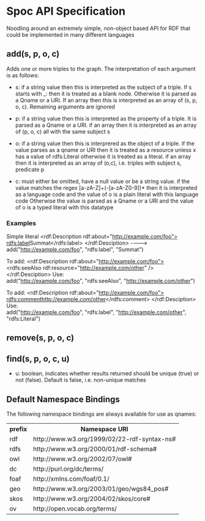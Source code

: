 
Spoc API Specification
======================
Noodling around an extremely simple, non-object based API for RDF that could be implemented in many different languages




add(s, p, o, c)
---------------
Adds one or more triples to the graph. The interpretation of each argument is as follows:

* s: if a string value then this is interpreted as the subject of a triple. 
    If s starts with _: then it is treated as a blank node. Otherwise it is parsed as a Qname or a URI.
    If an array then this is interpreted as an array of (s, p, o, c). Remaining arguments are ignored
  
* p: if a string value then this is interpreted as the property of a triple. It is parsed as a Qname or a URI.
    if an array then it is interpreted as an array of (p, o, c) all with the same subject s
  
* o:  if a string value then this is interprered as the object of a triple.
    if the value parses as a qname or URI then it is treated as a resource unless x has a value of rdfs:Literal
    otherwise it is treated as a literal.
    if an array then it is interpreted as an array of (o,c), i.e. triples with subject s, predicate p
  
* c:  must either be omitted, have a null value or be a string value. if the value matches the regex [a-zA-Z]+(-[a-zA-Z0-9])* then it is interpreted as a language code and
    the value of o is a plain literal with this language code
    Otherwise the value is parsed as a Qname or a URI and the value of o is a typed literal with this datatype

### Examples

Simple literal
    <rdf:Description rdf:about="http://example.com/foo">
       <rdfs:label>Summat</rdfs:label>
    </rdf:Desciption>
    ---->
    add("http://example.com/foo", "rdfs:label", "Summat")

To add:
    <rdf:Description rdf:about="http://example.com/foo">
       <rdfs:seeAlso rdf:resource="http://example.com/other" />
    </rdf:Desciption>
Use:  
    add("http://example.com/foo", "rdfs:seeAlso", "http://example.com/other")



To add:
    <rdf:Description rdf:about="http://example.com/foo">
       <rdfs:comment>http://example.com/other</rdfs:comment>
    </rdf:Desciption>
Use:  
    add("http://example.com/foo", "rdfs:label", "http://example.com/other", "rdfs:Literal")



remove(s, p, o, c)
------------------

find(s, p, o, c, u)
-------------------


* u: boolean, indicates whether results returned should be unique (true) or not (false). Default is false, i.e. non-unique matches


Default Namespace Bindings
--------------------------
The following namespace bindings are always available for use as qnames:

<table>
<tr><th>prefix</th><th>Namespace URI</th></tr>
<tr><td>rdf</td><td>http://www.w3.org/1999/02/22-rdf-syntax-ns#</td></tr>
<tr><td>rdfs</td><td>http://www.w3.org/2000/01/rdf-schema#</td></tr>
<tr><td>owl</td><td>http://www.w3.org/2002/07/owl#</td></tr>
<tr><td>dc</td><td>http://purl.org/dc/terms/</td></tr>
<tr><td>foaf</td><td>http://xmlns.com/foaf/0.1/</td></tr>
<tr><td>geo</td><td>http://www.w3.org/2003/01/geo/wgs84_pos#</td></tr>
<tr><td>skos</td><td>http://www.w3.org/2004/02/skos/core#</td></tr>
<tr><td>ov</td><td>http://open.vocab.org/terms/</td></tr>
</table>
